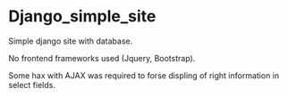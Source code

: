 ﻿# Django_simple_site
Simple django site with database.

No frontend frameworks used (Jquery, Bootstrap).

Some hax with AJAX was required to forse displing of right information in select fields.
